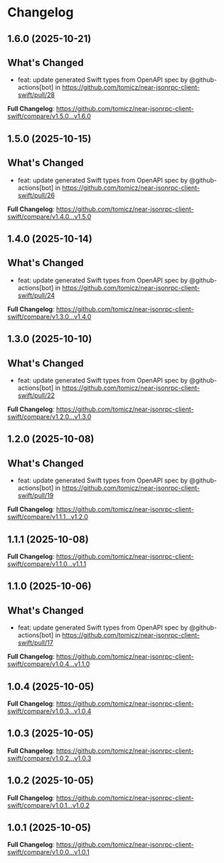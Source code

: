 # Changelog

## 1.6.0 (2025-10-21)

## What's Changed
* feat: update generated Swift types from OpenAPI spec by @github-actions[bot] in https://github.com/tomicz/near-jsonrpc-client-swift/pull/28


**Full Changelog**: https://github.com/tomicz/near-jsonrpc-client-swift/compare/v1.5.0...v1.6.0

## 1.5.0 (2025-10-15)

## What's Changed
* feat: update generated Swift types from OpenAPI spec by @github-actions[bot] in https://github.com/tomicz/near-jsonrpc-client-swift/pull/26


**Full Changelog**: https://github.com/tomicz/near-jsonrpc-client-swift/compare/v1.4.0...v1.5.0

## 1.4.0 (2025-10-14)

## What's Changed
* feat: update generated Swift types from OpenAPI spec by @github-actions[bot] in https://github.com/tomicz/near-jsonrpc-client-swift/pull/24


**Full Changelog**: https://github.com/tomicz/near-jsonrpc-client-swift/compare/v1.3.0...v1.4.0

## 1.3.0 (2025-10-10)

## What's Changed
* feat: update generated Swift types from OpenAPI spec by @github-actions[bot] in https://github.com/tomicz/near-jsonrpc-client-swift/pull/22


**Full Changelog**: https://github.com/tomicz/near-jsonrpc-client-swift/compare/v1.2.0...v1.3.0

## 1.2.0 (2025-10-08)

## What's Changed
* feat: update generated Swift types from OpenAPI spec by @github-actions[bot] in https://github.com/tomicz/near-jsonrpc-client-swift/pull/19


**Full Changelog**: https://github.com/tomicz/near-jsonrpc-client-swift/compare/v1.1.1...v1.2.0

## 1.1.1 (2025-10-08)

**Full Changelog**: https://github.com/tomicz/near-jsonrpc-client-swift/compare/v1.1.0...v1.1.1

## 1.1.0 (2025-10-06)

## What's Changed
* feat: update generated Swift types from OpenAPI spec by @github-actions[bot] in https://github.com/tomicz/near-jsonrpc-client-swift/pull/17


**Full Changelog**: https://github.com/tomicz/near-jsonrpc-client-swift/compare/v1.0.4...v1.1.0

## 1.0.4 (2025-10-05)

**Full Changelog**: https://github.com/tomicz/near-jsonrpc-client-swift/compare/v1.0.3...v1.0.4

## 1.0.3 (2025-10-05)

**Full Changelog**: https://github.com/tomicz/near-jsonrpc-client-swift/compare/v1.0.2...v1.0.3

## 1.0.2 (2025-10-05)

**Full Changelog**: https://github.com/tomicz/near-jsonrpc-client-swift/compare/v1.0.1...v1.0.2

## 1.0.1 (2025-10-05)

**Full Changelog**: https://github.com/tomicz/near-jsonrpc-client-swift/compare/v1.0.0...v1.0.1
